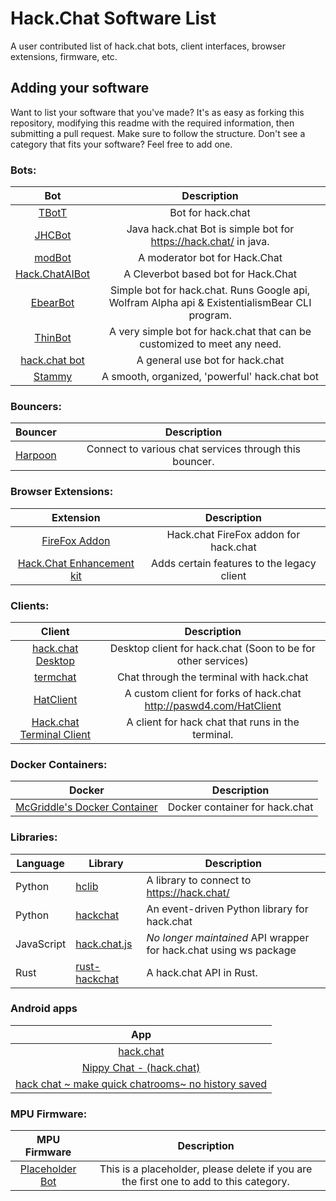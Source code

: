 # Hack.Chat Software List

A user contributed list of hack.chat bots, client interfaces, browser extensions, firmware, etc. 

## Adding your software

Want to list your software that you've made? It's as easy as forking this repository, modifying this readme with the required information, then submitting a pull request. Make sure to follow the structure. Don't see a category that fits your software? Feel free to add one.

### Bots:

|Bot|Description|
|:-:|:---------:|
|[TBotT](https://github.com/M4GNV5/Hack.ChatBot)|Bot for hack.chat|
|[JHCBot](https://github.com/OpSimple/jhcbot)|Java hack.chat Bot is simple bot for https://hack.chat/ in java.|
|[modBot](https://github.com/ToastyStoemp/modBot)|A moderator bot for Hack.Chat|
|[Hack.ChatAIBot](https://github.com/ToastyStoemp/Hack.ChatAIBot)|A Cleverbot based bot for Hack.Chat|
|[EbearBot](https://github.com/VVhitehead/EbearBot)|Simple bot for hack.chat. Runs Google api, Wolfram Alpha api & ExistentialismBear CLI program.|
|[ThinBot](https://github.com/PASwd4/ThinBot)|A very simple bot for hack.chat that can be customized to meet any need.|
|[hack.chat bot](https://github.com/neelkamath/hack.chat-bot)|A general use bot for hack.chat|
|[Stammy](https://github.com/stamsarger/Stammy)|A smooth, organized, 'powerful' hack.chat bot|

### Bouncers:

|Bouncer|Description|
|:-----:|:---------:|
|[Harpoon](https://github.com/0x17de/Harpoon)|Connect to various chat services through this bouncer.|

### Browser Extensions:

|Extension|Description|
|:-------:|:---------:|
|[FireFox Addon](https://github.com/raf924/hack.chat-firefox)|Hack.chat FireFox addon for hack.chat|
|[Hack.Chat Enhancement kit](https://github.com/ToastyStoemp/Hack.Chat-Enhancement-kit)|Adds certain features to the legacy client|

### Clients:

|Client|Description|
|:----:|:---------:|
|[hack.chat Desktop](https://github.com/raf924/hack.chat-desktop)|Desktop client for hack.chat (Soon to be for other services)|
|[termchat](https://github.com/alexanderepstein/termchat)|Chat through the terminal with hack.chat|
|[HatClient](https://github.com/HatCrew/HatClient)|A custom client for forks of hack.chat http://paswd4.com/HatClient|
|[Hack.chat Terminal Client](https://github.com/MinusGix/hack.chat-terminal-client)|A client for hack chat that runs in the terminal.|

### Docker Containers:

|Docker|Description|
|:----:|:---------:|
|[McGriddle's Docker Container](https://github.com/McGriddle/docker-hacker-chat)|Docker container for hack.chat|

### Libraries:

|Language|Library|Description|
|--------|-------|-----------|
|Python|[hclib](https://github.com/neelkamath/hclib)|A library to connect to https://hack.chat/
|Python|[hackchat](https://github.com/gkbrk/hackchat)|An event-driven Python library for hack.chat|
|JavaScript|[hack.chat.js](https://github.com/WebFreak001/hack.chat.js)|*No longer maintained* API wrapper for hack.chat using ws package|
|Rust|[rust-hackchat](https://github.com/gkbrk/rust-hackchat)|A hack.chat API in Rust.|

### Android apps

|App|
|:-:|
|[hack.chat](https://play.google.com/store/apps/details?id=chat.hack.hackchat)|
|[Nippy Chat - (hack.chat)](https://play.google.com/store/apps/details?id=com.niobbu.nippychat)|
|[hack chat ~ make quick chatrooms~ no history saved](https://play.google.com/store/apps/details?id=vinit.hack.chat)|

### MPU Firmware:

|MPU Firmware|Description|
|:----------:|:---------:|
|[Placeholder Bot](https://github.com/hack-chat/3rd-party-software-list)|This is a placeholder, please delete if you are the first one to add to this category.|
